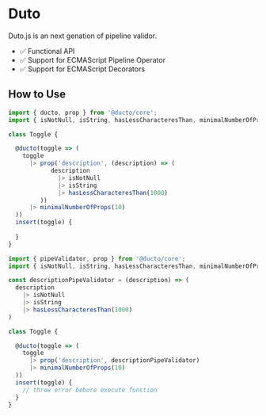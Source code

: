 # Duto

Duto.js is an next genation of pipeline validor.

- ✅ Functional API
- ✅ Support for ECMAScript Pipeline Operator
- ✅ Support for ECMAScript Decorators


## How to Use

```javascript
import { ducto, prop } from '@ducto/core';
import { isNotNull, isString, hasLessCharacteresThan, minimalNumberOfProps } from '@ducto/validators';

class Toggle {

  @ducto(toggle => (
    toggle
      |> prop('description', (description) => (
            description
              |> isNotNull
              |> isString
              |> hasLessCharacteresThan(1000)
         ))
      |> minimalNumberOfProps(10)
  ))
  insert(toggle) {
    
  }  
}
```

```javascript
import { pipeValidator, prop } from '@ducto/core';
import { isNotNull, isString, hasLessCharacteresThan, minimalNumberOfProps } from '@ducto/validators';

const descriptionPipeValidator = (description) => (
  description
    |> isNotNull
    |> isString
    |> hasLessCharacteresThan(1000)
)

class Toggle {

  @ducto(toggle => (
    toggle
      |> prop('description', descriptionPipeValidator)
      |> minimalNumberOfProps(10)
  ))
  insert(toggle) {
    // throw error bebore execute function
  }  
}
```
